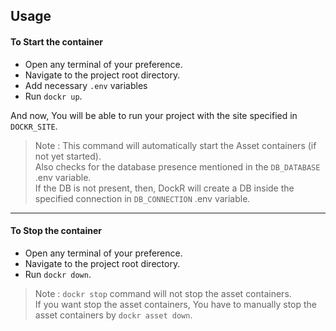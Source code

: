 ## Usage

#### To Start the container
- Open any terminal of your preference.
- Navigate to the project root directory.
- Add necessary `.env` variables
- Run `dockr up`.

And now, You will be able to run your project with the site specified in `DOCKR_SITE`.

> Note : This command will automatically start the Asset containers (if not yet started).<br>
> Also checks for the database presence mentioned in the `DB_DATABASE` .env variable.<br>
> If the DB is not present, then, DockR will create a DB inside the specified connection in `DB_CONNECTION` .env variable.

---

#### To Stop the container

- Open any terminal of your preference.
- Navigate to the project root directory.
- Run `dockr down`.

> Note : `dockr stop` command will not stop the asset containers.<br>
> If you want stop the asset containers, You have to manually stop the asset containers by `dockr asset down`.
